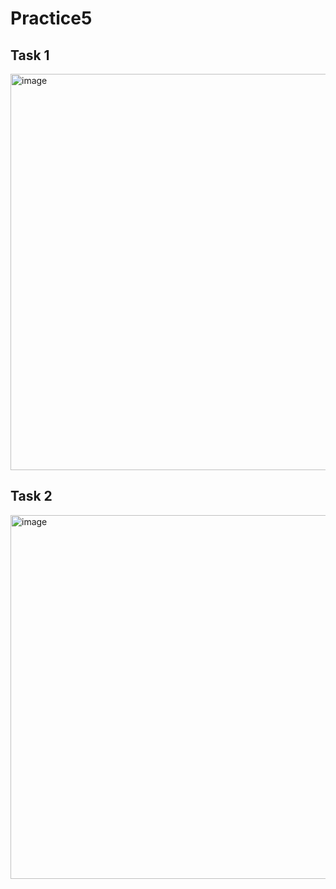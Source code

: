 # Practice5

## Task 1
<img width="978" height="634" alt="image" src="https://github.com/user-attachments/assets/8f2279d1-db7a-4cb9-894a-646dd3c557eb" />



## Task 2 
<img width="962" height="582" alt="image" src="https://github.com/user-attachments/assets/8e4a69fb-b35f-4b2c-9eb1-0fd57d663a56" />

